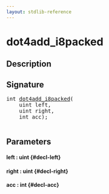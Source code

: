 ```yaml
---
layout: stdlib-reference
---
```


# dot4add\_i8packed

## Description





## Signature 

<pre>
int <a href="/stdlib-reference/global-decls/dot4add_i8packed">dot4add_i8packed</a>(
    uint <span class='code_param'>left</span>,
    uint <span class='code_param'>right</span>,
    int <span class='code_param'>acc</span>);

</pre>

## Parameters

#### left  : uint {#decl-left}
#### right  : uint {#decl-right}
#### acc  : int {#decl-acc}

